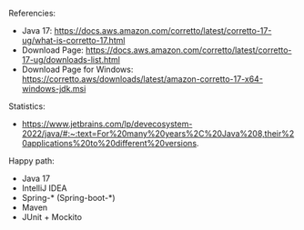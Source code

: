 Referencies:
- Java 17: https://docs.aws.amazon.com/corretto/latest/corretto-17-ug/what-is-corretto-17.html
- Download Page: https://docs.aws.amazon.com/corretto/latest/corretto-17-ug/downloads-list.html
- Download Page for Windows: https://corretto.aws/downloads/latest/amazon-corretto-17-x64-windows-jdk.msi

Statistics: 
- https://www.jetbrains.com/lp/devecosystem-2022/java/#:~:text=For%20many%20years%2C%20Java%208,their%20applications%20to%20different%20versions.

Happy path:
- Java 17
- IntelliJ IDEA
- Spring-* (Spring-boot-*)
- Maven
- JUnit + Mockito
